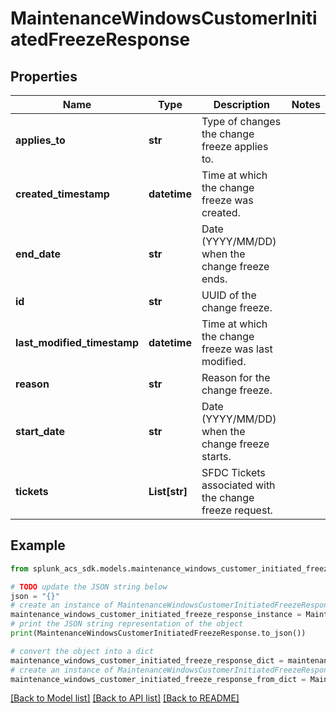 # MaintenanceWindowsCustomerInitiatedFreezeResponse


## Properties

Name | Type | Description | Notes
------------ | ------------- | ------------- | -------------
**applies_to** | **str** | Type of changes the change freeze applies to. | 
**created_timestamp** | **datetime** | Time at which the change freeze was created. | 
**end_date** | **str** | Date (YYYY/MM/DD) when the change freeze ends. | 
**id** | **str** | UUID of the change freeze. | 
**last_modified_timestamp** | **datetime** | Time at which the change freeze was last modified. | 
**reason** | **str** | Reason for the change freeze. | 
**start_date** | **str** | Date (YYYY/MM/DD) when the change freeze starts. | 
**tickets** | **List[str]** | SFDC Tickets associated with the change freeze request. | 

## Example

```python
from splunk_acs_sdk.models.maintenance_windows_customer_initiated_freeze_response import MaintenanceWindowsCustomerInitiatedFreezeResponse

# TODO update the JSON string below
json = "{}"
# create an instance of MaintenanceWindowsCustomerInitiatedFreezeResponse from a JSON string
maintenance_windows_customer_initiated_freeze_response_instance = MaintenanceWindowsCustomerInitiatedFreezeResponse.from_json(json)
# print the JSON string representation of the object
print(MaintenanceWindowsCustomerInitiatedFreezeResponse.to_json())

# convert the object into a dict
maintenance_windows_customer_initiated_freeze_response_dict = maintenance_windows_customer_initiated_freeze_response_instance.to_dict()
# create an instance of MaintenanceWindowsCustomerInitiatedFreezeResponse from a dict
maintenance_windows_customer_initiated_freeze_response_from_dict = MaintenanceWindowsCustomerInitiatedFreezeResponse.from_dict(maintenance_windows_customer_initiated_freeze_response_dict)
```
[[Back to Model list]](../README.md#documentation-for-models) [[Back to API list]](../README.md#documentation-for-api-endpoints) [[Back to README]](../README.md)


